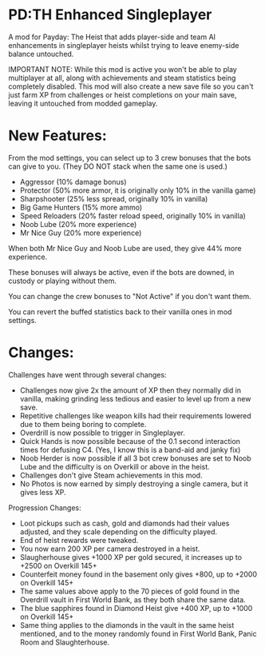 # PD:TH Enhanced Singleplayer
A mod for Payday: The Heist that adds player-side and team AI enhancements in singleplayer heists whilst trying to leave enemy-side balance untouched.

IMPORTANT NOTE: While this mod is active you won't be able to play multiplayer at all, along with achievements and steam statistics being completely disabled. This mod will also create a new save file so you can't just farm XP from challenges or heist completions on your main save, leaving it untouched from modded gameplay.

# New Features:
  
From the mod settings, you can select up to 3 crew bonuses that the bots can give to you. (They DO NOT stack when the same one is used.)
- Aggressor (10% damage bonus)
- Protector (50% more armor, it is originally only 10% in the vanilla game)
- Sharpshooter (25% less spread, originally 10% in vanilla)
- Big Game Hunters (15% more ammo)
- Speed Reloaders (20% faster reload speed, originally 10% in vanilla)
- Noob Lube (20% more experience)
- Mr Nice Guy (20% more experience)

When both Mr Nice Guy and Noob Lube are used, they give 44% more experience.

These bonuses will always be active, even if the bots are downed, in custody or playing without them.

You can change the crew bonuses to "Not Active" if you don't want them.

You can revert the buffed statistics back to their vanilla ones in mod settings.

# Changes:

Challenges have went through several changes:
- Challenges now give 2x the amount of XP then they normally did in vanilla, making grinding less tedious and easier to level up from a new save.
- Repetitive challenges like weapon kills had their requirements lowered due to them being boring to complete.
- Overdrill is now possible to trigger in Singleplayer.
- Quick Hands is now possible because of the 0.1 second interaction times for defusing C4. (Yes, I know this is a band-aid and janky fix)
- Noob Herder is now possible if all 3 bot crew bonuses are set to Noob Lube and the difficulty is on Overkill or above in the heist.
- Challenges don't give Steam achievements in this mod.
- No Photos is now earned by simply destroying a single camera, but it gives less XP.

Progression Changes:
- Loot pickups such as cash, gold and diamonds had their values adjusted, and they scale depending on the difficulty played.
- End of heist rewards were tweaked.
- You now earn 200 XP per camera destroyed in a heist.
- Slaugherhouse gives +1000 XP per gold secured, it increases up to +2500 on Overkill 145+
- Counterfeit money found in the basement only gives +800, up to +2000 on Overkill 145+
- The same values above apply to the 70 pieces of gold found in the Overdrill vault in First World Bank, as they both share the same data.
- The blue sapphires found in Diamond Heist give +400 XP, up to +1000 on Overkill 145+
- Same thing applies to the diamonds in the vault in the same heist mentioned, and to the money randomly found in First World Bank, Panic Room and Slaughterhouse.
